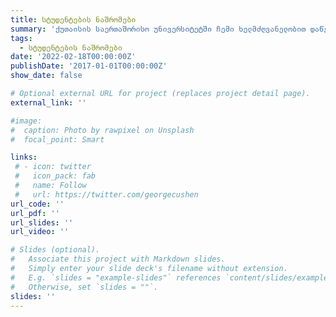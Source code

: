 ```yaml
---
title: სტუდენტების ნაშრომები
summary: 'ქუთაისის საერთაშორისო უნივერსიტეტში ჩემი ხელმძღვანელობით დაწერილი სადიპლომო ნაშრომები.'
tags:
  - სტუდენტების ნაშრომები
date: '2022-02-18T00:00:00Z'
publishDate: '2017-01-01T00:00:00Z'
show_date: false

# Optional external URL for project (replaces project detail page).
external_link: ''

#image:
#  caption: Photo by rawpixel on Unsplash
#  focal_point: Smart

links:
 # - icon: twitter
 #   icon_pack: fab
 #   name: Follow
 #   url: https://twitter.com/georgecushen
url_code: ''
url_pdf: ''
url_slides: ''
url_video: ''

# Slides (optional).
#   Associate this project with Markdown slides.
#   Simply enter your slide deck's filename without extension.
#   E.g. `slides = "example-slides"` references `content/slides/example-slides.md`.
#   Otherwise, set `slides = ""`.
slides: ''
---
```

 





